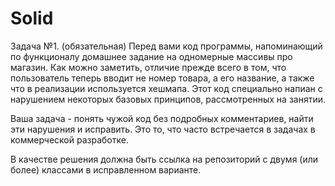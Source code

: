 # Solid
Задача №1. (обязательная)
Перед вами код программы, напоминающий по функционалу домашнее задание на одномерные массивы про магазин.
Как можно заметить, отличие прежде всего в том, что пользователь теперь вводит не номер товара, а его название, а также что в реализации используется хешмапа. Этот код специально напиан с нарушением некоторых базовых принципов, рассмотренных на занятии.

Ваша задача - понять чужой код без подробных комментариев, найти эти нарушения и исправить. Это то, что часто встречается в задачах в коммерческой разработке.

В качестве решения должна быть ссылка на репозиторий с двумя (или более) классами в исправленном варианте.
